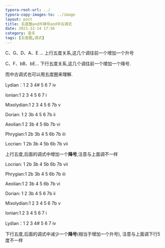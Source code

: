 ```yaml
---
typora-root-url: ../
typora-copy-images-to: ../image
layout: post
title: 五度圈and升降号and中古调式
date: 2021-12-14 17:56
category: 音乐
tags: [五度圈,调式]
---
```




C、G、D、A、E ... 上行五度关系,这几个调往前一个增加一个升号

C、F、bB、bE... 下行五度关系,这几个调往前一个增加一个降号.



而中古调式也可以用五度圈来理解.



Lydian：1 2 3 4# 5 6 7                    iv

Ionian:1 2 3 4 5 6 7                          i

Mixolydian:1 2 3 4 5 6 7b                 v

Dorian: 1 2 3b 4 5 6 7b                    ii

Aeolian:1 2 3b 4 5 6b 7b                  vi

Phrygian:1 2b 3b 4 5 6b 7b             iii

Locrian: 1 2b 3b 4 5b 6b 7b            vii



上行五度,后面的调式中增加一个**降号**,注意与上面调不一样



Locrian: 1 2b 3b 4 5b 6b 7b            vii

Phrygian:1 2b 3b 4 5 6b 7b             iii

Aeolian:1 2 3b 4 5 6b 7b                  vi

Dorian: 1 2 3b 4 5 6 7b                    ii

Mixolydian:1 2 3 4 5 6 7b                 v

Ionian:1 2 3 4 5 6 7                          i

Lydian：1 2 3 4# 5 6 7                    iv



下行五度,后面的调式中减少一个**降号**(相当于增加一个升号), 注意与上面调下行5度不一样
